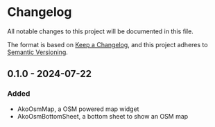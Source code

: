 # Changelog

All notable changes to this project will be documented in this file.

The format is based on [Keep a Changelog](https://keepachangelog.com/en/1.0.0/),
and this project adheres to [Semantic Versioning](https://semver.org/spec/v2.0.0.html).

<!--
## [unreleased]

### Added
### Changed
### Deprecated
### Removed
### Fixed
### Security
-->

## 0.1.0 - 2024-07-22

### Added
* AkoOsmMap, a OSM powered map widget
* AkoOsmBottomSheet, a bottom sheet to show an OSM map
